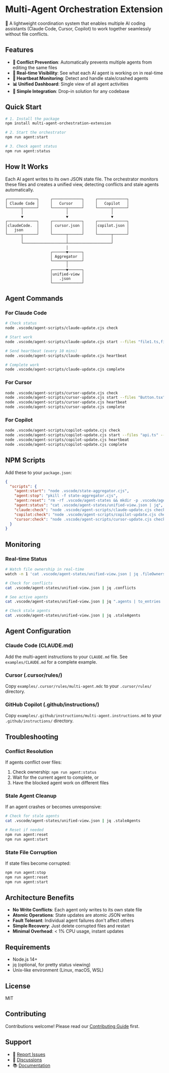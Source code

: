 # Multi-Agent Orchestration Extension

🤝 A lightweight coordination system that enables multiple AI coding assistants (Claude Code, Cursor, Copilot) to work together seamlessly without file conflicts.

## Features

- **🚫 Conflict Prevention**: Automatically prevents multiple agents from editing the same files
- **👀 Real-time Visibility**: See what each AI agent is working on in real-time
- **💓 Heartbeat Monitoring**: Detect and handle stale/crashed agents
- **📊 Unified Dashboard**: Single view of all agent activities
- **🔧 Simple Integration**: Drop-in solution for any codebase

## Quick Start

```bash
# 1. Install the package
npm install multi-agent-orchestration-extension

# 2. Start the orchestrator
npm run agent:start

# 3. Check agent status
npm run agent:status
```

## How It Works

Each AI agent writes to its own JSON state file. The orchestrator monitors these files and creates a unified view, detecting conflicts and stale agents automatically.

```
┌─────────────┐     ┌─────────────┐     ┌─────────────┐
│ Claude Code │     │   Cursor    │     │   Copilot   │
└──────┬──────┘     └──────┬──────┘     └──────┬──────┘
       │                   │                   │
       ▼                   ▼                   ▼
┌─────────────┐     ┌─────────────┐     ┌─────────────┐
│claudeCode.  │     │ cursor.json │     │copilot.json │
│   json      │     │             │     │             │
└──────┬──────┘     └──────┬──────┘     └──────┬──────┘
       │                   │                   │
       └───────────────────┴───────────────────┘
                           │
                    ┌──────▼──────┐
                    │ Aggregator  │
                    └──────┬──────┘
                           │
                    ┌──────▼──────┐
                    │unified-view │
                    │   .json     │
                    └─────────────┘
```

## Agent Commands

### For Claude Code
```bash
# Check status
node .vscode/agent-scripts/claude-update.cjs check

# Start work
node .vscode/agent-scripts/claude-update.cjs start --files "file1.ts,file2.ts" --task "Refactoring auth system"

# Send heartbeat (every 10 mins)
node .vscode/agent-scripts/claude-update.cjs heartbeat

# Complete work
node .vscode/agent-scripts/claude-update.cjs complete
```

### For Cursor
```bash
node .vscode/agent-scripts/cursor-update.cjs check
node .vscode/agent-scripts/cursor-update.cjs start --files "Button.tsx" --task "Update UI components"
node .vscode/agent-scripts/cursor-update.cjs heartbeat
node .vscode/agent-scripts/cursor-update.cjs complete
```

### For Copilot
```bash
node .vscode/agent-scripts/copilot-update.cjs check
node .vscode/agent-scripts/copilot-update.cjs start --files "api.ts" --task "Add error handling"
node .vscode/agent-scripts/copilot-update.cjs heartbeat
node .vscode/agent-scripts/copilot-update.cjs complete
```

## NPM Scripts

Add these to your `package.json`:

```json
{
  "scripts": {
    "agent:start": "node .vscode/state-aggregator.cjs",
    "agent:stop": "pkill -f state-aggregator.cjs",
    "agent:reset": "rm -rf .vscode/agent-states && mkdir -p .vscode/agent-states",
    "agent:status": "cat .vscode/agent-states/unified-view.json | jq",
    "claude:check": "node .vscode/agent-scripts/claude-update.cjs check",
    "copilot:check": "node .vscode/agent-scripts/copilot-update.cjs check",
    "cursor:check": "node .vscode/agent-scripts/cursor-update.cjs check"
  }
}
```

## Monitoring

### Real-time Status
```bash
# Watch file ownership in real-time
watch -n 1 'cat .vscode/agent-states/unified-view.json | jq .fileOwnership'

# Check for conflicts
cat .vscode/agent-states/unified-view.json | jq .conflicts

# See active agents
cat .vscode/agent-states/unified-view.json | jq ".agents | to_entries | map(select(.value.status == \"active\"))"

# Check stale agents
cat .vscode/agent-states/unified-view.json | jq .staleAgents
```

## Agent Configuration

### Claude Code (CLAUDE.md)
Add the multi-agent instructions to your `CLAUDE.md` file. See `examples/CLAUDE.md` for a complete example.

### Cursor (.cursor/rules/)
Copy `examples/.cursor/rules/multi-agent.mdc` to your `.cursor/rules/` directory.

### GitHub Copilot (.github/instructions/)
Copy `examples/.github/instructions/multi-agent.instructions.md` to your `.github/instructions/` directory.

## Troubleshooting

### Conflict Resolution
If agents conflict over files:
1. Check ownership: `npm run agent:status`
2. Wait for the current agent to complete, or
3. Have the blocked agent work on different files

### Stale Agent Cleanup
If an agent crashes or becomes unresponsive:
```bash
# Check for stale agents
cat .vscode/agent-states/unified-view.json | jq .staleAgents

# Reset if needed
npm run agent:reset
npm run agent:start
```

### State File Corruption
If state files become corrupted:
```bash
npm run agent:stop
npm run agent:reset
npm run agent:start
```

## Architecture Benefits

- **No Write Conflicts**: Each agent only writes to its own state file
- **Atomic Operations**: State updates are atomic JSON writes
- **Fault Tolerant**: Individual agent failures don't affect others
- **Simple Recovery**: Just delete corrupted files and restart
- **Minimal Overhead**: < 1% CPU usage, instant updates

## Requirements

- Node.js 14+
- jq (optional, for pretty status viewing)
- Unix-like environment (Linux, macOS, WSL)

## License

MIT

## Contributing

Contributions welcome! Please read our [Contributing Guide](CONTRIBUTING.md) first.

## Support

- 🐛 [Report Issues](https://github.com/yourusername/multi-agent-orchestration-extension/issues)
- 💬 [Discussions](https://github.com/yourusername/multi-agent-orchestration-extension/discussions)
- 📚 [Documentation](https://github.com/yourusername/multi-agent-orchestration-extension/wiki)